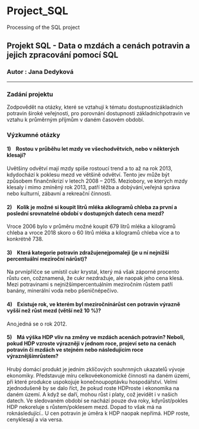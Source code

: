 # Project_SQL
Processing of the SQL project
## Projekt SQL - Data o mzdách a cenách potravin a jejich zpracování pomocí SQL

### Autor : Jana Dedyková
------
### Zadání projektu 

Zodpovědět na otázky, které se vztahují k tématu dostupnostizákladních potravin široké veřejnosti, pro porovnání dostupnosti základníchpotravin ve vztahu k průměrným příjmům v daném časovém období.

### Výzkumné otázky 

#### 1)    Rostou v průběhu let mzdy ve všechodvětvích, nebo v některých klesají?

Uvětšiny odvětví mají mzdy spíše rostoucí trend a to až na rok 2013, kdydochází k poklesu mezd ve většině odvětví. Tento jev může být způsobem finančníkrizí v letech 2008 – 2015. Meziobory, ve kterých mzdy klesaly i mimo zmíněný rok 2013, patří těžba a dobývání,veřejná správa nebo kulturní, zábavní a rekreační činnosti.

#### 2)    Kolik je možné si koupit litrů mléka akilogramů chleba za první a poslední srovnatelné období v dostupných datech cena mezd?

Vroce 2006 bylo v průměru možné koupit 679 litrů mléka a kilogramů chleba a vroce 2018 skoro o 60 litrů mléka a kilogramů chleba více a to konkrétně 738.

#### 3)    Která kategorie potravin zdražujenejpomaleji (je u ní nejnižší percentuální meziroční nárůst)?

Na prvnípříčce se umístil cukr krystal, který má však záporné procento růstu cen, cožznamená, že cukr nezdražuje, ale naopak jeho cena klesá. Mezi potravinami s nejnižšímpercentuálním meziročním růstem patří banány, minerální voda nebo pšeničnépečivo.

#### 4)    Existuje rok, ve kterém byl meziročnínárůst cen potravin výrazně vyšší než růst mezd (větší než 10 %)?

Ano,jedná se o rok 2012.

#### 5)    Má výška HDP vliv na změny ve mzdách acenách potravin? Neboli, pokud HDP vzroste výrazněji v jednom roce, projeví seto na cenách potravin či mzdách ve stejném nebo následujícím roce výraznějšímrůstem?

Hrubý domácí produkt je jedním zklíčových souhrnných ukazatelů vývoje ekonomiky. Představuje míru celkovéekonomické činnosti na daném území, při které produkce uspokojuje konečnoupoptávku hospodářství. Velmi zjednodušeně by se dalo říct, že pokud roste HDProste i ekonomika na daném území. A když se daří, mohou růst i platy, což jevidět i v našich datech. Ve sledovaném období se nachází pouze dva roky, kdyrůst/pokles HDP nekoreluje s růstem/poklesem mezd. Dopad to však má na roknásledující.. U cen potravin je úměra k HDP naopak nepřímá. HDP roste, cenyklesají a via versa.
